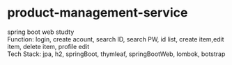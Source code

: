 # product-management-service
spring boot web studty <br>
Function: login, create acount, search ID, search PW, id list, create item,edit item, delete item, profile edit <br>
Tech Stack: jpa, h2, springBoot, thymleaf, springBootWeb, lombok, botstrap
